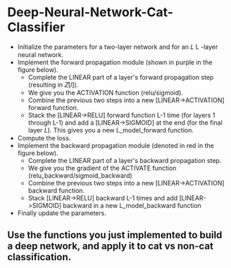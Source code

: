 # Deep-Neural-Network-Cat-Classifier
* Initialize the parameters for a two-layer network and for an 𝐿 L -layer neural network.
* Implement the forward propagation module (shown in purple in the figure below).
    * Complete the LINEAR part of a layer's forward propagation step (resulting in 𝑍[𝑙]).
    * We give you the ACTIVATION function (relu/sigmoid).
    * Combine the previous two steps into a new [LINEAR->ACTIVATION] forward function.
    * Stack the [LINEAR->RELU] forward function L-1 time (for layers 1 through L-1) and add a [LINEAR->SIGMOID] at the end (for the final layer 𝐿). This gives you a new L_model_forward function.
* Compute the loss.
* Implement the backward propagation module (denoted in red in the figure below).
    * Complete the LINEAR part of a layer's backward propagation step.
    * We give you the gradient of the ACTIVATE function (relu_backward/sigmoid_backward)
    * Combine the previous two steps into a new [LINEAR->ACTIVATION] backward function.
    * Stack [LINEAR->RELU] backward L-1 times and add [LINEAR->SIGMOID] backward in a new L_model_backward function
* Finally update the parameters.

## Use the functions you just implemented to build a deep network, and apply it to cat vs non-cat classification.
